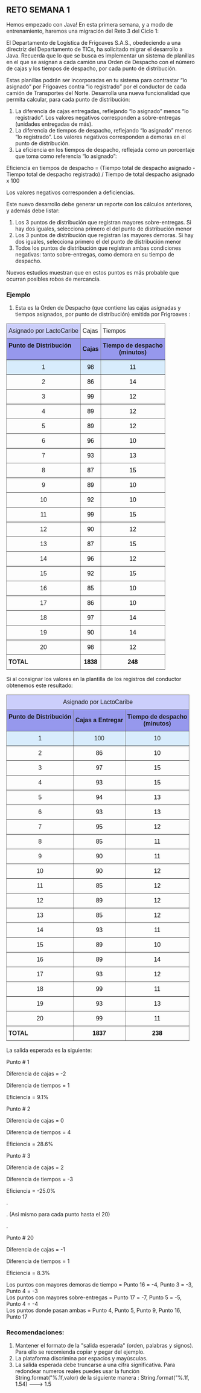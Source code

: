 ## RETO SEMANA 1 

Hemos empezado con Java! En esta primera semana, y a modo de entrenamiento, haremos una migración del Reto 3 del Ciclo 1:

El Departamento de Logística de Frigoaves S.A.S., obedeciendo a una directriz del Departamento de TICs, ha solicitado migrar el desarrollo a Java. Recuerda que lo que se busca es implementar un sistema de planillas en el que se asignan a cada camión una Orden de Despacho con el número de cajas y los tiempos de despacho, por cada punto de distribución. 

Estas planillas podrán ser incorporadas en tu sistema para contrastar “lo asignado” por Frigoaves contra “lo registrado” por el conductor de cada camión de Transportes del Norte. Desarrolla una nueva funcionalidad que  permita calcular, para cada punto de distribución:
1. La diferencia de cajas entregadas, reflejando “lo asignado” menos “lo registrado”. Los valores negativos corresponden a sobre-entregas (unidades entregadas de más).
2. La diferencia de tiempos de despacho, reflejando “lo asignado” menos “lo registrado”. Los valores negativos corresponden a demoras en el punto de distribución.
3. La eficiencia en los tiempos de despacho, reflejada como un porcentaje que toma como referencia  “lo asignado”: 

Eficiencia en tiempos de despacho = (Tiempo total de despacho asignado - Tiempo total de despacho registrado) / Tiempo de total despacho asignado x 100

Los valores negativos corresponden a deficiencias.

Este nuevo desarrollo debe generar un reporte con los cálculos anteriores, y además debe listar:

1. Los 3 puntos de distribución que registran mayores sobre-entregas. Si hay dos iguales, selecciona primero el del punto de distribución menor 
2. Los 3 puntos de distribución que registran las mayores demoras. Si hay dos iguales, selecciona primero el del punto de distribución menor 
3. Todos los puntos de distribución que registran ambas condiciones negativas: tanto sobre-entregas, como demora en su tiempo de despacho.

Nuevos estudios muestran que en estos puntos es más probable que ocurran posibles robos de mercancía.


### Ejemplo 

1. Esta es la Orden de Despacho (que contiene las cajas asignadas y tiempos asignados, por punto de distribución) emitida por Frigroaves :

<style type="text/css">
.tg  {border-collapse:collapse;border-spacing:0;}
.tg td{border-color:black;border-style:solid;border-width:1px;font-family:Arial, sans-serif;font-size:14px;
  overflow:hidden;padding:10px 5px;word-break:normal;}
.tg th{border-color:black;border-style:solid;border-width:1px;font-family:Arial, sans-serif;font-size:14px;
  font-weight:normal;overflow:hidden;padding:10px 5px;word-break:normal;}
.tg .tg-cey4{border-color:inherit;font-size:16px;text-align:left;vertical-align:top}
.tg .tg-g25u{background-color:#cbcefb;border-color:inherit;font-size:16px;text-align:center;vertical-align:top}
.tg .tg-udtg{border-color:inherit;color:#000000;font-size:16px;text-align:center;vertical-align:bottom}
.tg .tg-pwu9{background-color:#9698ed;border-color:inherit;font-size:16px;font-weight:bold;text-align:center;vertical-align:middle}
.tg .tg-v837{background-color:#9698ed;border-color:inherit;font-size:16px;font-weight:bold;text-align:left;vertical-align:top}
.tg .tg-gtoc{background-color:rgba(66, 165, 245, 0.2);border-color:inherit;font-size:16px;text-align:center;vertical-align:bottom}
.tg .tg-2734{background-color:rgba(66, 165, 245, 0.2);border-color:inherit;color:#000000;font-size:16px;text-align:center;
  vertical-align:bottom}
.tg .tg-rgq0{border-color:inherit;font-size:16px;text-align:center;vertical-align:bottom}
.tg .tg-3mfb{border-color:inherit;font-size:16px;font-weight:bold;text-align:left;vertical-align:bottom}
.tg .tg-yxgd{border-color:inherit;color:#000000;font-size:16px;font-weight:bold;text-align:center;vertical-align:bottom}
</style>
<table class="tg">
<thead>
  <tr>
    <th class="tg-g25u">Asignado por LactoCaribe</th>
    <th class="tg-cey4">Cajas</th>
    <th class="tg-cey4">Tiempos</th>
  </tr>
</thead>
<tbody>
  <tr>
    <td class="tg-v837">Punto de Distribución</td>
    <td class="tg-pwu9">Cajas</td>
    <td class="tg-pwu9">Tiempo de   despacho<br>     (minutos)</td>
  </tr>
  <tr>
    <td class="tg-gtoc">1</td>
    <td class="tg-2734">98</td>
    <td class="tg-2734">11</td>
  </tr>
  <tr>
    <td class="tg-rgq0">2</td>
    <td class="tg-udtg">86</td>
    <td class="tg-udtg">14</td>
  </tr>
  <tr>
    <td class="tg-rgq0">3</td>
    <td class="tg-udtg">99</td>
    <td class="tg-udtg">12</td>
  </tr>
  <tr>
    <td class="tg-rgq0">4</td>
    <td class="tg-udtg">89</td>
    <td class="tg-udtg">12</td>
  </tr>
  <tr>
    <td class="tg-rgq0">5</td>
    <td class="tg-udtg">89</td>
    <td class="tg-udtg">12</td>
  </tr>
  <tr>
    <td class="tg-rgq0">6</td>
    <td class="tg-udtg">96</td>
    <td class="tg-udtg">10</td>
  </tr>
  <tr>
    <td class="tg-rgq0">7</td>
    <td class="tg-udtg">93</td>
    <td class="tg-udtg">13</td>
  </tr>
  <tr>
    <td class="tg-rgq0">8</td>
    <td class="tg-udtg">87</td>
    <td class="tg-udtg">15</td>
  </tr>
  <tr>
    <td class="tg-rgq0">9</td>
    <td class="tg-udtg">89</td>
    <td class="tg-udtg">10</td>
  </tr>
  <tr>
    <td class="tg-rgq0">10</td>
    <td class="tg-udtg">92</td>
    <td class="tg-udtg">10</td>
  </tr>
  <tr>
    <td class="tg-rgq0">11</td>
    <td class="tg-udtg">99</td>
    <td class="tg-udtg">15</td>
  </tr>
  <tr>
    <td class="tg-rgq0">12</td>
    <td class="tg-udtg">90</td>
    <td class="tg-udtg">12</td>
  </tr>
  <tr>
    <td class="tg-rgq0">13</td>
    <td class="tg-udtg">87</td>
    <td class="tg-udtg">15</td>
  </tr>
  <tr>
    <td class="tg-rgq0">14</td>
    <td class="tg-udtg">96</td>
    <td class="tg-udtg">12</td>
  </tr>
  <tr>
    <td class="tg-rgq0">15</td>
    <td class="tg-udtg">92</td>
    <td class="tg-udtg">15</td>
  </tr>
  <tr>
    <td class="tg-rgq0">16</td>
    <td class="tg-udtg">85</td>
    <td class="tg-udtg">10</td>
  </tr>
  <tr>
    <td class="tg-rgq0">17</td>
    <td class="tg-udtg">86</td>
    <td class="tg-udtg">10</td>
  </tr>
  <tr>
    <td class="tg-rgq0">18</td>
    <td class="tg-udtg">97</td>
    <td class="tg-udtg">14</td>
  </tr>
  <tr>
    <td class="tg-rgq0">19</td>
    <td class="tg-udtg">90</td>
    <td class="tg-udtg">14</td>
  </tr>
  <tr>
    <td class="tg-rgq0">20</td>
    <td class="tg-udtg">98</td>
    <td class="tg-udtg">12</td>
  </tr>
  <tr>
    <td class="tg-3mfb">TOTAL</td>
    <td class="tg-yxgd">1838</td>
    <td class="tg-yxgd">248</td>
  </tr>
</tbody>
</table>
Si al consignar los valores en la plantilla de los registros del conductor obtenemos este resultado:

<style type="text/css">
.tg  {border-collapse:collapse;border-spacing:0;}
.tg td{border-color:black;border-style:solid;border-width:1px;font-family:Arial, sans-serif;font-size:14px;
  overflow:hidden;padding:10px 5px;word-break:normal;}
.tg th{border-color:black;border-style:solid;border-width:1px;font-family:Arial, sans-serif;font-size:14px;
  font-weight:normal;overflow:hidden;padding:10px 5px;word-break:normal;}
.tg .tg-g25u{background-color:#cbcefb;border-color:inherit;font-size:16px;text-align:center;vertical-align:top}
.tg .tg-udtg{border-color:inherit;color:#000000;font-size:16px;text-align:center;vertical-align:bottom}
.tg .tg-pwu9{background-color:#9698ed;border-color:inherit;font-size:16px;font-weight:bold;text-align:center;vertical-align:middle}
.tg .tg-v837{background-color:#9698ed;border-color:inherit;font-size:16px;font-weight:bold;text-align:left;vertical-align:top}
.tg .tg-gtoc{background-color:rgba(66, 165, 245, 0.2);border-color:inherit;font-size:16px;text-align:center;vertical-align:bottom}
.tg .tg-laps{background-color:rgba(66, 165, 245, 0.2);border-color:inherit;color:#333333;font-size:16px;text-align:center;
  vertical-align:bottom}
.tg .tg-rgq0{border-color:inherit;font-size:16px;text-align:center;vertical-align:bottom}
.tg .tg-3mfb{border-color:inherit;font-size:16px;font-weight:bold;text-align:left;vertical-align:bottom}
.tg .tg-yxgd{border-color:inherit;color:#000000;font-size:16px;font-weight:bold;text-align:center;vertical-align:bottom}
</style>
<table class="tg">
<thead>
  <tr>
    <th class="tg-g25u" colspan="3">Asignado por LactoCaribe</th>
  </tr>
</thead>
<tbody>
  <tr>
    <td class="tg-v837">Punto de Distribución</td>
    <td class="tg-pwu9">Cajas a Entregar</td>
    <td class="tg-pwu9">Tiempo de   despacho<br>     (minutos)</td>
  </tr>
  <tr>
    <td class="tg-gtoc">1</td>
    <td class="tg-laps">100</td>
    <td class="tg-laps">10</td>
  </tr>
  <tr>
    <td class="tg-rgq0">2</td>
    <td class="tg-udtg">86</td>
    <td class="tg-udtg">10</td>
  </tr>
  <tr>
    <td class="tg-rgq0">3</td>
    <td class="tg-udtg">97</td>
    <td class="tg-udtg">15</td>
  </tr>
  <tr>
    <td class="tg-rgq0">4</td>
    <td class="tg-udtg">93</td>
    <td class="tg-udtg">15</td>
  </tr>
  <tr>
    <td class="tg-rgq0">5</td>
    <td class="tg-udtg">94</td>
    <td class="tg-udtg">13</td>
  </tr>
  <tr>
    <td class="tg-rgq0">6</td>
    <td class="tg-udtg">93</td>
    <td class="tg-udtg">13</td>
  </tr>
  <tr>
    <td class="tg-rgq0">7</td>
    <td class="tg-udtg">95</td>
    <td class="tg-udtg">12</td>
  </tr>
  <tr>
    <td class="tg-rgq0">8</td>
    <td class="tg-udtg">85</td>
    <td class="tg-udtg">11</td>
  </tr>
  <tr>
    <td class="tg-rgq0">9</td>
    <td class="tg-udtg">90</td>
    <td class="tg-udtg">11</td>
  </tr>
  <tr>
    <td class="tg-rgq0">10</td>
    <td class="tg-udtg">90</td>
    <td class="tg-udtg">12</td>
  </tr>
  <tr>
    <td class="tg-rgq0">11</td>
    <td class="tg-udtg">85</td>
    <td class="tg-udtg">12</td>
  </tr>
  <tr>
    <td class="tg-rgq0">12</td>
    <td class="tg-udtg">89</td>
    <td class="tg-udtg">12</td>
  </tr>
  <tr>
    <td class="tg-rgq0">13</td>
    <td class="tg-udtg">85</td>
    <td class="tg-udtg">12</td>
  </tr>
  <tr>
    <td class="tg-rgq0">14</td>
    <td class="tg-udtg">93</td>
    <td class="tg-udtg">11</td>
  </tr>
  <tr>
    <td class="tg-rgq0">15</td>
    <td class="tg-udtg">89</td>
    <td class="tg-udtg">10</td>
  </tr>
  <tr>
    <td class="tg-rgq0">16</td>
    <td class="tg-udtg">89</td>
    <td class="tg-udtg">14</td>
  </tr>
  <tr>
    <td class="tg-rgq0">17</td>
    <td class="tg-udtg">93</td>
    <td class="tg-udtg">12</td>
  </tr>
  <tr>
    <td class="tg-rgq0">18</td>
    <td class="tg-udtg">99</td>
    <td class="tg-udtg">11</td>
  </tr>
  <tr>
    <td class="tg-rgq0">19</td>
    <td class="tg-udtg">93</td>
    <td class="tg-udtg">13</td>
  </tr>
  <tr>
    <td class="tg-rgq0">20</td>
    <td class="tg-udtg">99</td>
    <td class="tg-udtg">11</td>
  </tr>
  <tr>
    <td class="tg-3mfb">TOTAL</td>
    <td class="tg-yxgd">1837</td>
    <td class="tg-yxgd">238</td>
  </tr>
</tbody>
</table>

La salida esperada es la siguiente:

Punto # 1

<p>Diferencia de cajas =  -2</p>
<p>Diferencia de tiempos = 1</p>
<p>Eficiencia = 9.1%</p>

<p>Punto # 2</p>

<p>Diferencia de cajas =  0</p>
<p>Diferencia de tiempos = 4</p>
<p>Eficiencia = 28.6%</p>

<p>Punto # 3</p>

<p>Diferencia de cajas =  2</p>
<p>Diferencia de tiempos = -3</p>
<p>Eficiencia = -25.0%</p>

<p>.</p>
<p>. (Asi mismo para cada punto hasta el 20)</p>
<p>.</p>

<p>Punto # 20</p>

<p>Diferencia de cajas =  -1</p>
<p>Diferencia de tiempos = 1</p>
<p>Eficiencia = 8.3%</p>


Los puntos con mayores demoras de tiempo = Punto 16 = -4, Punto 3 = -3, Punto 4 = -3 <br>
Los puntos con mayores sobre-entregas = Punto 17 = -7, Punto 5 = -5, Punto 4 = -4 <br>
Los puntos donde pasan ambas = Punto 4, Punto 5, Punto 9, Punto 16, Punto 17 <br>

### Recomendaciones:

1. Mantener el formato de la "salida esperada" (orden, palabras y signos). Para ello se recomienda copiar y pegar del ejemplo. 
2. La plataforma discrimina por espacios y mayúsculas.
3. La salida esperada debe truncarse a una cifra significativa. Para redondear numeros reales puedes usar la función String.format("%.1f,valor) de la siguiente manera :
     String.format("%.1f, 1.54) --->   1.5